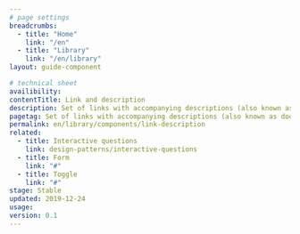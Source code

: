 ```yaml
---
# page settings
breadcrumbs:
  - title: "Home"
    link: "/en"
  - title: "Library"
    link: "/en/library"
layout: guide-component

# technical sheet
availibility:
contentTitle: Link and description
description: Set of links with accompanying descriptions (also known as doormats).
pagetag: Set of links with accompanying descriptions (also known as doormats).
permalink: en/library/components/link-description
related:
  - title: Interactive questions
    link: design-patterns/interactive-questions
  - title: Form
    link: "#"
  - title: Toggle
    link: "#"
stage: Stable
updated: 2019-12-24
usage:
version: 0.1
---
```

<!-- Content -->
